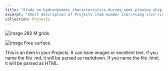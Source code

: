 ```yaml
---
title: "Study on hydrodynamic characteristics during semi-planing ship hull maneuvering"
excerpt: "Short description of Projects item number 1<br/><img src='/images/500x300.png'>"
collection: Projects
---
```

![image](https://github.com/user-attachments/assets/d3cc452c-4e68-4257-88bd-dfd4ef12bd9b)
280 M grids

![image](https://github.com/user-attachments/assets/810ed057-8e3b-4867-8f53-7a940e0ec9d5)
Free surface

This is an item in your Projects. It can have images or excellent text. If you name the file .md, it will be parsed as markdown. If you name the file .html, it will be parsed as HTML. 
